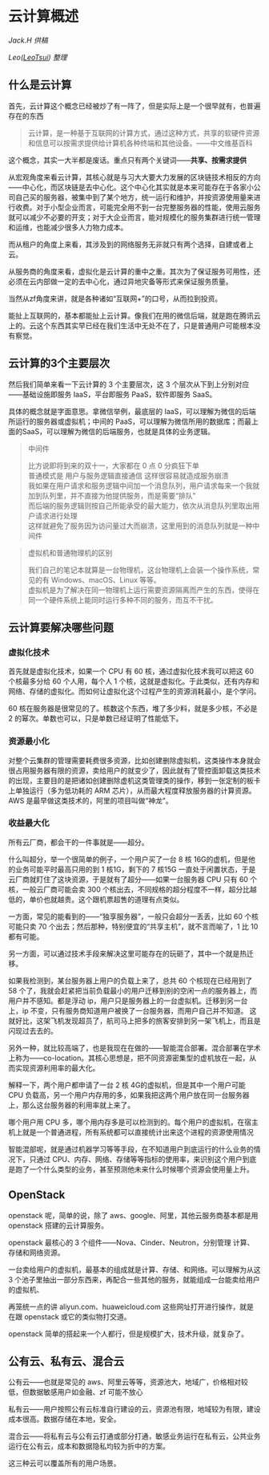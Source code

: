 # 云计算概述

_Jack.H 供稿_  

_Leo([LeoTsui](https://www.github.com/LeoTsui)) 整理_

## 什么是云计算

首先，云计算这个概念已经被炒了有一阵了，但是实际上是一个很早就有，也普遍存在的东西

> 云计算，是一种基于互联网的计算方式，通过这种方式，共享的软硬件资源和信息可以按需求提供给计算机各种终端和其他设备。——中文维基百科

这个概念，其实一大半都是废话。重点只有两个关键词——**共享、按需求提供**

从宏观角度来看云计算，其核心就是与习大大要大力发展的区块链技术相反的方向——中心化，而区块链是去中心化。这个中心化其实就是本来可能存在于各家小公司自己买的服务器，被集中到了某个地方，统一运行和维护，并按资源使用量来进行收费。对于小型企业而言，可能完全用不到一台完整服务器的性能，使用云服务就可以减少不必要的开支；对于大企业而言，能对规模化的服务集群进行统一管理和运维，也能减少很多人力物力成本。

而从租户的角度上来看，其涉及到的网络服务无非就只有两个选择，自建或者上云。

从服务商的角度来看，虚拟化是云计算的重中之重。其次为了保证服务可用性，还必须在云内部做一定的去中心化，通过异地灾备等形式来保证服务质量。

当然从zf角度来讲，就是各种诸如“互联网+”的口号，从而拉到投资。

能扯上互联网的，基本都能扯上云计算。像我们在用的微信后端，就是跑在腾讯云上的。云这个东西其实早已经在我们生活中无处不在了，只是普通用户可能根本没有察觉。

## 云计算的3个主要层次

然后我们简单来看一下云计算的 3 个主要层次，这 3 个层次从下到上分别对应——基础设施即服务 IaaS，平台即服务 PaaS，软件即服务 SaaS。

具体的概念就是字面意思。拿微信举例，最底层的 IaaS，可以理解为微信的后端所运行的服务器或虚拟机；中间的 PaaS，可以理解为微信所用的数据库；而最上面的SaaS，可以理解为微信的后端服务，也就是具体的业务逻辑。

> 中间件
> 
> 比方说即将到来的双十一，大家都在 0 点 0 分疯狂下单  
> 普通模式是 用户与服务逻辑直接通信 这样很容易就造成服务崩溃  
> 我如果在用户请求和服务逻辑中间加一个消息队列，用户请求每来一个我就加到队列里，并不直接为他提供服务，而是需要“排队”  
> 而后端的服务逻辑则按自己所能承受的最大能力，依次从消息队列里取出用户请求进行处理  
> 这样就避免了服务因为访问量过大而崩溃，这里用到的消息队列就是一种中间件

> 虚拟机和普通物理机的区别
> 
> 我们自己的笔记本就算是一台物理机，这台物理机上会装一个操作系统，常见的有 Windows、macOS、Linux 等等。  
> 虚拟机是为了解决在同一物理机上运行需要资源隔离而产生的东西，使得在同一个硬件系统上能同时运行多种不同的服务，而互不干扰。 

## 云计算要解决哪些问题

### 虚拟化技术

首先就是虚拟化技术，如果一个 CPU 有 60 核，通过虚拟化技术我可以把这 60 个核最多分给 60 个人用，每个人 1 个核，这就是虚拟化。于此类似，还有内存和网络、存储的虚拟化。而如何让虚拟化这个过程产生的资源消耗最小，是个学问。

60 核在服务器是很常见的了。核数这个东西，堆了多少料，就是多少核，不必是 2 的幂次。单数也可以，只是单数已经证明了性能低下。

### 资源最小化

对整个云集群的管理需要耗费很多资源，比如创建删除虚拟机，这类操作本身就会很占用服务器有限的资源，卖给用户的就变少了，因此就有了管控面卸载这类技术的出现，主要目的是把诸如创建删除虚机这类管理类的操作，移到一张定制的板卡上单独运行（多为低功耗的 ARM 芯片），从而最大程度释放服务器的计算资源。AWS 是最早做这类技术的，阿里的项目叫做“神龙”。

### 收益最大化

所有云厂商，都会干的一件事就是——超分。

什么叫超分，举一个很简单的例子，一个用户买了一台 8 核 16G的虚机，但是他的业务可能平时最高只用的到 1 核1G，剩下的 7 核15G 一直处于闲置状态，于是云厂商就盯住了这块资源，于是就有了超分——如果一台服务器 CPU 只有 60 个核，一般云厂商可能会卖 300 个核出去，不同规格的超分程度不一样，超分比越低的，单价也就越贵。这个跟机票超售的道理有点类似。

一方面，常见的能看到的——“独享服务器”，一般只会超分一丢丢，比如 60 个核可能只卖 70 个出去；然后那种，特别便宜的“共享主机”，就不言而喻了，1 比 10 都有可能。

另一方面，可以通过技术手段来解决这里可能存在的玩砸了，其中一个就是热迁移。

如果我检测到，某台服务器上用户的负载上来了，总共 60 个核现在已经用到了 58 个了，我就会赶紧把当前负载最小的用户迁移到别的空闲一点的服务器上，而用户并不感知。都是浮动 ip，用户只是服务器上的一台虚拟机。迁移到另一台上，ip 不变，只有服务商知道用户被换了一台服务器，而用户自己并不知道。
这就好比，这架飞机发现超员了，航司马上把多的旅客安排到另一架飞机上，而且是闪现过去去的。

另外一种，就比较高端了，也是我现在在做的——智能混合部署。混合部署在学术上称为——co-location。其核心思想是，把不同资源密集型的虚机放在一起，从而实现资源利用率的最大化。

解释一下，两个用户都申请了一台 2 核 4G的虚拟机，但是其中一个用户可能 CPU 负载高，另一个用户内存用的多，如果我把这两个用户放在同一台服务器上，那么这台服务器的利用率就上来了。

哪个用户用 CPU 多，哪个用内存多是可以检测到的。每个用户的虚拟机，在宿主机上就是一个普通进程，所有系统都可以直接统计出来这个进程的资源使用情况

智能混部呢，就是通过机器学习等等手段，在不知道用户到底运行的什么业务的情况下，只通过 CPU、内存、网络、存储等等指标的使用率，来识别这个用户到底是跑了一个什么类型的业务，甚至预测他未来什么时候哪个资源会使用量上升。

## OpenStack

openstack 呢，简单的说，除了 aws、google、阿里，其他云服务商基本都是用 openstack 搭建的云计算服务。

openstack 最核心的 3 个组件——Nova、Cinder、Neutron，分别管理 计算、存储和网络资源。

一台卖给用户的虚拟机，最基本的组成就是计算、存储、和网络。可以理解为从这 3 个池子里抽出一部分东西来，再配合一些其他的服务，就能组成一台能卖给用户的虚拟机、

再笼统一点的讲 aliyun.com、huaweicloud.com 这些网址打开进行操作，就是在跟 openstack 或它的类似物打交道。

openstack 简单的搭起来一个人都行，但是规模扩大，技术升级，就复杂了。

## 公有云、私有云、混合云

公有云——也就是常见的 aws、阿里云等等，资源池大，地域广，价格相对较低，但数据敏感用户如金融、zf 可能不放心

私有云——用户按照公有云标准自行建设的云，资源池有限，地域较为有限，建设成本很高。数据存储在本地，安全。

混合云——将私有云与公有云打通或部分打通，敏感业务运行在私有云，公共业务运行在公有云，成本和数据隐私均较为折中的方案。

这三种云可以覆盖所有的用户场景。
